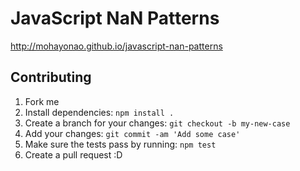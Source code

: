 # JavaScript NaN Patterns

http://mohayonao.github.io/javascript-nan-patterns

## Contributing

1. Fork me
2. Install dependencies: `npm install .`
3. Create a branch for your changes: `git checkout -b my-new-case`
4. Add your changes: `git commit -am 'Add some case'`
5. Make sure the tests pass by running: `npm test`
6. Create a pull request :D
